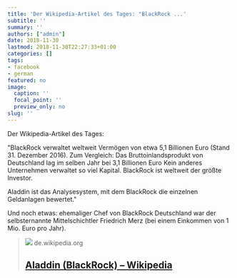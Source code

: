 ```yaml
---
title: 'Der Wikipedia-Artikel des Tages: "BlackRock ...'
subtitle: ''
summary: ''
authors: ["admin"]
date: 2018-11-30
lastmod: 2018-11-30T22:27:33+01:00
categories: []
tags:
- facebook
- german
featured: no
image:
  caption: ''
  focal_point: ''
  preview_only: no
slug: ''
---
```

Der Wikipedia-Artikel des Tages:

"BlackRock verwaltet weltweit Vermögen von etwa 5,1 Billionen Euro (Stand 31. Dezember 2016). Zum Vergleich: Das Bruttoinlandsprodukt von Deutschland lag im selben Jahr bei 3,1 Billionen Euro Kein anderes Unternehmen verwaltet so viel Kapital. BlackRock ist weltweit der größte Investor.

Aladdin ist das Analysesystem, mit dem BlackRock die einzelnen Geldanlagen bewertet."

Und noch etwas: ehemaliger Chef von BlackRock Deutschland war der selbsternannte Mittelschichtler Friedrich Merz (bei einem Einkommen von 1 Mio. Euro pro Jahr).
> [![](https://upload.wikimedia.org/wikipedia/commons/thumb/4/45/Aladdin_BlackRock_logo_01.svg/1200px-Aladdin_BlackRock_logo_01.svg.png)](https://de.wikipedia.org/wiki/Aladdin_(BlackRock))
> de.wikipedia.org
> ## [Aladdin (BlackRock) – Wikipedia](https://de.wikipedia.org/wiki/Aladdin_(BlackRock))
>


